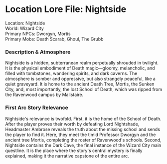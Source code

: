 # **Location Lore File: Nightside**

Location: Nightside  
World: Wizard City  
Primary NPCs: Dworgyn, Mortis  
Primary Mobs: Death Scarab, Ghoul, The Grubb

### **Description & Atmosphere**

Nightside is a hidden, subterranean realm perpetually shrouded in twilight. It is the physical embodiment of Death magic—gloomy, melancholic, and filled with tombstones, wandering spirits, and dark caverns. The atmosphere is somber and oppressive, but also strangely peaceful, like a quiet graveyard. It is home to the ancient Death Tree, Mortis, the Sunken City, and, most importantly, the lost School of Death, which was ripped from the Ravenwood campus by Malistaire.

### **First Arc Story Relevance**

Nightside's relevance is twofold. First, it is the home of the School of Death. After the player proves their worth by defeating Lord Nightshade, Headmaster Ambrose reveals the truth about the missing school and sends the player to find it. Here, they meet the timid Professor Dworgyn and the ancient tree Mortis, completing the roster of Ravenwood's schools. Second, Nightside contains the Dark Cave, the final instance of the Wizard City main questline. It is the place where the story's central mystery is finally explained, making it the narrative capstone of the entire arc.